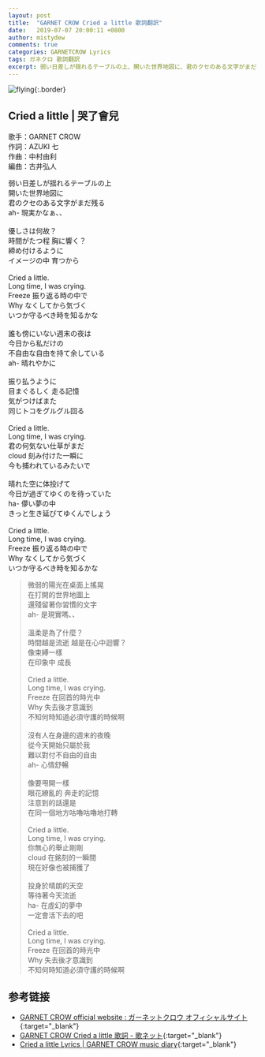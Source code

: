 ```yaml
---
layout: post
title:  "GARNET CROW Cried a little 歌詞翻訳"
date:   2019-07-07 20:00:11 +0800
author: mistydew
comments: true
categories: GARNETCROW Lyrics
tags: ガネクロ 歌詞翻訳
excerpt: 弱い日差しが揺れるテーブルの上、開いた世界地図に、君のクセのある文字がまだ残る。ah- 現実かなぁ、、
---
```

![flying](https://raw.githubusercontent.com/mistydew/gc2/master/cover/single/SG06_flying.jpg){:.border}

## Cried a little | 哭了會兒

歌手：GARNET CROW<br>
作詞：AZUKI 七<br>
作曲：中村由利<br>
編曲：古井弘人<br>

<div class="lyric-original">
<p>
弱い日差しが揺れるテーブルの上<br>
開いた世界地図に<br>
君のクセのある文字がまだ残る<br>
ah- 現実かなぁ、、<br>
<br>
優しさは何故？<br>
時間がたつ程 胸に響く？<br>
締め付けるように<br>
イメージの中 育つから<br>
<br>
Cried a little.<br>
Long time, I was crying.<br>
Freeze 振り返る時の中で<br>
Why なくしてから気づく<br>
いつか守るべき時を知るかな<br>
<br>
誰も傍にいない週末の夜は<br>
今日から私だけの<br>
不自由な自由を持て余している<br>
ah- 晴れやかに<br>
<br>
振り払うように<br>
目まぐるしく 走る記憶<br>
気がつけばまた<br>
同じトコをグルグル回る<br>
<br>
Cried a little.<br>
Long time, I was crying.<br>
君の何気ない仕草がまだ<br>
cloud 刻み付けた一瞬に<br>
今も捕われているみたいで<br>
<br>
晴れた空に体投げて<br>
今日が過ぎてゆくのを待っていた<br>
ha- 儚い夢の中<br>
きっと生き延びてゆくんでしょう<br>
<br>
Cried a little.<br>
Long time, I was crying.<br>
Freeze 振り返る時の中で<br>
Why なくしてから気づく<br>
いつか守るべき時を知るかな
</p>
</div>

<div class="lyric-translation">
<blockquote>
微弱的陽光在桌面上搖晃<br>
在打開的世界地圖上<br>
還殘留著你習慣的文字<br>
ah- 是現實嗎、、<br>
<br>
溫柔是為了什麼？<br>
時間越是流逝 越是在心中迴響？<br>
像束縛一樣<br>
在印象中 成長<br>
<br>
Cried a little.<br>
Long time, I was crying.<br>
Freeze 在回首的時光中<br>
Why 失去後才意識到<br>
不知何時知道必須守護的時候啊<br>
<br>
沒有人在身邊的週末的夜晚<br>
從今天開始只屬於我<br>
難以對付不自由的自由<br>
ah- 心情舒暢<br>
<br>
像要甩開一樣<br>
眼花繚亂的 奔走的記憶<br>
注意到的話還是<br>
在同一個地方咕嚕咕嚕地打轉<br>
<br>
Cried a little.<br>
Long time, I was crying.<br>
你無心的舉止剛剛<br>
cloud 在銘刻的一瞬間<br>
現在好像也被捕獲了<br>
<br>
投身於晴朗的天空<br>
等待著今天流逝<br>
ha- 在虛幻的夢中<br>
一定會活下去的吧<br>
<br>
Cried a little.<br>
Long time, I was crying.<br>
Freeze 在回首的時光中<br>
Why 失去後才意識到<br>
不知何時知道必須守護的時候啊
</blockquote>
</div>

## 参考链接

* [GARNET CROW official website : ガーネットクロウ オフィシャルサイト](http://www.garnetcrow.com){:target="_blank"}
* [GARNET CROW Cried a little 歌詞 - 歌ネット](https://www.uta-net.com/song/20136){:target="_blank"}
* [Cried a little Lyrics \| GARNET CROW music diary](https://mistydew.github.io/gc/lyrics/original/Cried%20a%20little.html){:target="_blank"}
